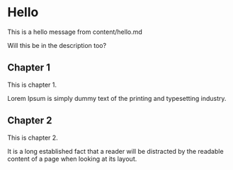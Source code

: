 # Hello

This is a hello message from content/hello.md

Will this be in the description too?

## Chapter 1

This is chapter 1.

Lorem Ipsum is simply dummy text of the printing and typesetting industry.

## Chapter 2

This is chapter 2.

It is a long established fact that a reader will be distracted by the readable content of a page when looking at its layout.
